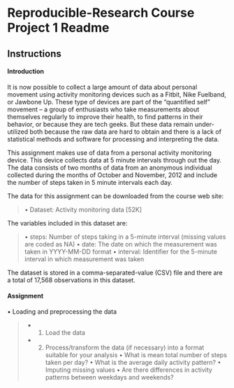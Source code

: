 # Reproducible-Research Course Project 1 Readme

## Instructions

#### Introduction
It is now possible to collect a large amount of data about personal movement using activity monitoring devices such as a Fitbit, Nike Fuelband, or Jawbone Up. These type of devices are part of the “quantified self” movement – a group of enthusiasts who take measurements about themselves regularly to improve their health, to find patterns in their behavior, or because they are tech geeks. But these data remain under-utilized both because the raw data are hard to obtain and there is a lack of statistical methods and software for processing and interpreting the data.

This assignment makes use of data from a personal activity monitoring device. This device collects data at 5 minute intervals through out the day. The data consists of two months of data from an anonymous individual collected during the months of October and November, 2012 and include the number of steps taken in 5 minute intervals each day.

The data for this assignment can be downloaded from the course web site:
> • Dataset: Activity monitoring data [52K]

The variables included in this dataset are:
> • steps: Number of steps taking in a 5-minute interval (missing values are coded as NA)
> • date: The date on which the measurement was taken in YYYY-MM-DD format
> • interval: Identifier for the 5-minute interval in which measurement was taken

The dataset is stored in a comma-separated-value (CSV) file and there are a total of 17,568 observations in this dataset.

#### Assignment
• Loading and preprocessing the data
> - 1. Load the data 
> - 2. Process/transform the data (if necessary) into a format suitable for your analysis
• What is mean total number of steps taken per day?
• What is the average daily activity pattern?
• Imputing missing values
• Are there differences in activity patterns between weekdays and weekends?
  
